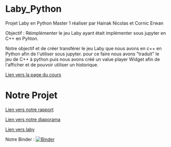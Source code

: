 # Laby_Python
Projet Laby en Python Master 1 réaliser par Hainak Nicolas et Cornic Erwan


Objectif : Réimplémenter le jeu Laby ayant était implémenter sous jupyter en C++ en Pyhton.

Notre objectif et de créer transférer le jeu Laby que nous avons en c++ en Python afin de l'utiliser sous jupyter.
pour ce faire nous avons "traduit" le jeu de C++ à python puis nous avons créé un value player Widget afin de l'afficher 
et de pouvoir utiliser un historique. 


[Lien vers la page du cours](https://gitlab.u-psud.fr/nicolas.thiery/ter-jupyter)


# Notre Projet

[Lien vers notre rapport](rapport.ipynb)

[Lien vers notre diaporama](presentation.ipynb)

[Lien vers laby](Laby_final.ipynb)

Notre Binder : [![Binder](https://mybinder.org/badge_logo.svg)](https://mybinder.org/v2/gh/nicolashainak/Laby_Python/master)
